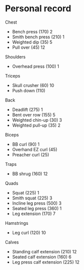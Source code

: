 # Personal record

Chest
- Bench press (170) 2
- Smith bench press (210) 1
- Weighted dip (35) 5
- Pull over (45) 12

Shoulders
- Overhead press (100) 1

Triceps
- Skull crusher (60) 10
- Push down (110)

Back
- Deadlift (275) 1
- Bent over row (155) 5
- Weighted chin-up (30) 3
- Weighted pull-up (35) 2

Biceps
- BB curl (90) 1
- Overhand EZ curl (45)
- Preacher curl (25)

Traps
- BB shrug (160) 12

Quads
- Squat (225) 1
- Smith squat (225) 3
- Incline leg press (500) 3
- Seated leg press (360) 1
- Leg extension (170) 7

Hamstrings
- Leg curl (120) 10

Calves
- Standing calf extension (210) 12
- Seated calf extension (160) 6
- Leg press calf extension (225) 12